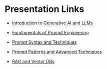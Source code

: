 
Presentation Links
==================

- [Introduction to Generative AI and LLMs](https://www.canva.com/design/DAGOAP8WkqA/cROnwcxSpQ9cdIGMaGFq8w/edit?utm_content=DAGOAP8WkqA&utm_campaign=designshare&utm_medium=link2&utm_source=sharebutton)

- [Fundamentals of Prompt Engineering](https://www.canva.com/design/DAGRqeImA3o/nPIZjABDxtBpMqXUSq18hA/edit?utm_content=DAGRqeImA3o&utm_campaign=designshare&utm_medium=link2&utm_source=sharebutton)

- [Prompt Syntax and Techniques](https://www.canva.com/design/DAGRqVC7Y3g/R_8hbvajLykBeOqBSwh4dQ/edit?utm_content=DAGRqVC7Y3g&utm_campaign=designshare&utm_medium=link2&utm_source=sharebutton)

- [Prompt Patterns and Advanced Techniques](https://www.canva.com/design/DAGRqcu4nqI/fjcKuDwB3l3BIeBgpo95lA/edit?utm_content=DAGRqcu4nqI&utm_campaign=designshare&utm_medium=link2&utm_source=sharebutton)

- [RAG and Vector DBs](https://www.canva.com/design/DAGRqaIiL0g/MhtpiaspEZiudhCXyK4WQA/edit?utm_content=DAGRqaIiL0g&utm_campaign=designshare&utm_medium=link2&utm_source=sharebutton)
